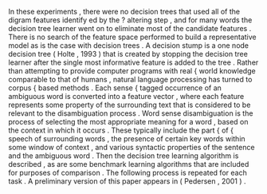 In these experiments , there were no decision trees that used all of the digram features identify ed by the ? altering step , and for many words the decision tree learner went on to eliminate most of the candidate features . 
There is no search of the feature space performed to build a representative model as is the case with decision trees . 
A decision stump is a one node decision tree ( Holte , 1993 ) that is created by stopping the decision tree learner after the single most informative feature is added to the tree . 
Rather than attempting to provide computer programs with real { world knowledge comparable to that of humans , natural language processing has turned to corpus { based methods . 
Each sense { tagged occurrence of an ambiguous word is converted into a feature vector , where each feature represents some property of the surrounding text that is considered to be relevant to the disambiguation process . 
Word sense disambiguation is the process of selecting the most appropriate meaning for a word , based on the context in which it occurs . 
These typically include the part { of { speech of surrounding words , the presence of certain key words within some window of context , and various syntactic properties of the sentence and the ambiguous word . 
Then the decision tree learning algorithm is described , as are some benchmark learning algorithms that are included for purposes of comparison . 
The following process is repeated for each task . 
A preliminary version of this paper appears in ( Pedersen , 2001 ) . 
